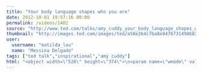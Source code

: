 ```yaml
---
title: "Your body language shapes who you are"
date: 2012-10-01 19:57:16 00:00
permalink: /videos/1402
source: "http://www.ted.com/talks/amy_cuddy_your_body_language_shapes_who_you_are.html"
thumbnail: "http://images.ted.com/images/ted/a50e3b4c7ba8e8476731498682c169ac07ccae5b_389x292.jpg"
user:
  username: "matilda_lou"
  name: "Messina Delgado"
tags: ["ted talk","inspirational","amy cuddy"]
html: "<object width=\"526\" height=\"374\">\n<param name=\"wmode\" value=\"transparent\"><param name=\"movie\" value=\"http://video.ted.com/assets/player/swf/EmbedPlayer.swf\"><param name=\"allowFullScreen\" value=\"true\"><param name=\"allowScriptAccess\" value=\"always\"><param name=\"wmode\" value=\"transparent\"><param name=\"bgColor\" value=\"#ffffff\"><param name=\"flashvars\" value=\"vu=http://video.ted.com/talk/stream/2012G/Blank/AmyCuddy_2012G-320k.mp4&amp;su=http://images.ted.com/images/ted/tedindex/embed-posters/AmyCuddy_2012G-embed.jpg&amp;vw=512&amp;vh=288&amp;ap=0&amp;ti=1569&amp;lang=en&amp;introDuration=15330&amp;adDuration=4000&amp;postAdDuration=830&amp;adKeys=talk=amy_cuddy_your_body_language_shapes_who_you_are;year=2012;theme=not_business_as_usual;event=TEDGlobal+2012;tag=brain;tag=business;tag=psychology;tag=self;tag=success;&amp;preAdTag=tconf.ted/embed;tile=1;sz=512x288;\"><embed src=\"http://video.ted.com/assets/player/swf/EmbedPlayer.swf\" pluginspace=\"http://www.macromedia.com/go/getflashplayer\" type=\"application/x-shockwave-flash\" wmode=\"transparent\" bgcolor=\"#ffffff\" width=\"526\" height=\"374\" allowfullscreen=\"true\" allowscriptaccess=\"always\" flashvars=\"vu=http://video.ted.com/talk/stream/2012G/Blank/AmyCuddy_2012G-320k.mp4&amp;su=http://images.ted.com/images/ted/tedindex/embed-posters/AmyCuddy_2012G-embed.jpg&amp;vw=512&amp;vh=288&amp;ap=0&amp;ti=1569&amp;lang=en&amp;introDuration=15330&amp;adDuration=4000&amp;postAdDuration=830&amp;adKeys=talk=amy_cuddy_your_body_language_shapes_who_you_are;year=2012;theme=not_business_as_usual;event=TEDGlobal+2012;tag=brain;tag=business;tag=psychology;tag=self;tag=success;&amp;preAdTag=tconf.ted/embed;tile=1;sz=512x288;\"></embed></object>"
---
```


